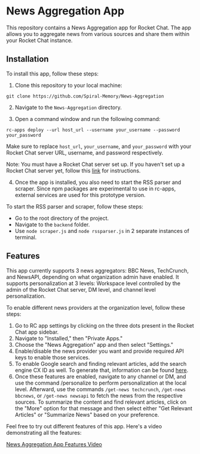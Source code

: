 # News Aggregation App

This repository contains a News Aggregation app for Rocket Chat. The app allows you to aggregate news from various sources and share them within your Rocket Chat instance.

## Installation

To install this app, follow these steps:

1. Clone this repository to your local machine:

```
git clone https://github.com/Spiral-Memory/News-Aggregation
```

2. Navigate to the `News-Aggregation` directory.

3. Open a command window and run the following command:

```
rc-apps deploy --url host_url --username your_username --password your_password
```

Make sure to replace `host_url`, `your_username`, and `your_password` with your Rocket Chat server URL, username, and password respectively.

Note: You must have a Rocket Chat server set up. If you haven't set up a Rocket Chat server yet, follow this [link](https://developer.rocket.chat/open-source-projects/server/server-environment-setup) for instructions.

4. Once the app is installed, you also need to start the RSS parser and scraper. Since npm packages are experimental to use in rc-apps, external services are used for this prototype version.

To start the RSS parser and scraper, follow these steps:

- Go to the root directory of the project.
- Navigate to the `backend` folder.
- Use `node scraper.js` and `node rssparser.js` in 2 separate instances of terminal.


## Features

This app currently supports 3 news aggregators: BBC News, TechCrunch, and NewsAPI, depending on what organization admin have enabled. It supports personalization at 3 levels: Workspace level controlled by the admin of the Rocket Chat server, DM level, and channel level personalization.

To enable different news providers at the organization level, follow these steps:

1. Go to RC app settings by clicking on the three dots present in the Rocket Chat app sidebar.
2. Navigate to "Installed," then "Private Apps."
3. Choose the "News Aggregation" app and then select "Settings."
4. Enable/disable the news provider you want and provide required API keys to enable those services.
5. To enable Google search and finding relevant articles, add the search engine CX ID as well. To generate that, information can be found [here](https://developers.google.com/custom-search/v1/overview).
6. Once these features are enabled, navigate to any channel or DM, and use the command /personalize to perform personalization at the local level. Afterward, use the commands `/get-news techcrunch`, `/get-news bbcnews`, or `/get-news newsapi` to fetch the news from the respective sources. To summarize the content and find relevant articles, click on the "More" option for that message and then select either "Get Relevant Articles" or "Summarize News" based on your preference.

Feel free to try out different features of this app. Here's a video demonstrating all the features:

[News Aggregation App Features Video](https://drive.google.com/drive/folders/1yOnNJ4UucZqH91ZbXo0XVz0VMkkfqDL4?usp=sharing)
